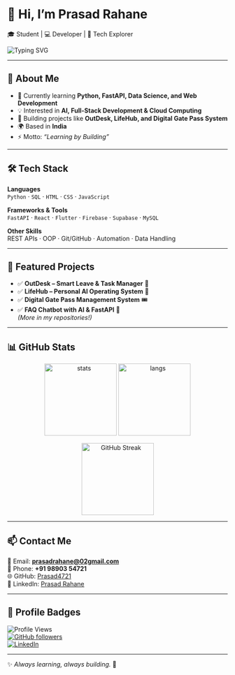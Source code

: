 # 👋 Hi, I’m Prasad Rahane  

🎓 Student | 💻 Developer | 🚀 Tech Explorer  

![Typing SVG](https://readme-typing-svg.herokuapp.com?font=Fira+Code&size=22&pause=1000&color=36BCF7&width=435&lines=Python+%7C+FastAPI+%7C+Data+Science;AI+%7C+Web+Dev+%7C+Cloud;Always+Learning+Always+Building)

---

## 🌟 About Me  
- 🔭 Currently learning **Python, FastAPI, Data Science, and Web Development**  
- 💡 Interested in **AI, Full-Stack Development & Cloud Computing**  
- 💼 Building projects like **OutDesk, LifeHub, and Digital Gate Pass System**  
- 🌍 Based in **India**  
- ⚡ Motto: *“Learning by Building”*  

---

## 🛠️ Tech Stack  

**Languages**  
`Python` · `SQL` · `HTML` · `CSS` · `JavaScript`  

**Frameworks & Tools**  
`FastAPI` · `React` · `Flutter` · `Firebase` · `Supabase` · `MySQL`  

**Other Skills**  
REST APIs · OOP · Git/GitHub · Automation · Data Handling  

---

## 📌 Featured Projects  
- ✅ **OutDesk – Smart Leave & Task Manager** 📅  
- ✅ **LifeHub – Personal AI Operating System** 🤖  
- ✅ **Digital Gate Pass Management System** 🎟️  
- ✅ **FAQ Chatbot with AI & FastAPI** 💬  
*(More in my repositories!)*  

---

## 📊 GitHub Stats  

<p align="center">
  <img src="https://github-readme-stats.vercel.app/api?username=Prasad4721&show_icons=true&theme=tokyonight" alt="stats" height="165">
  <img src="https://github-readme-stats.vercel.app/api/top-langs/?username=Prasad4721&layout=compact&theme=tokyonight" alt="langs" height="165">
</p>

<p align="center">
  <img src="https://streak-stats.demolab.com?user=Prasad4721&theme=tokyonight&hide_border=false" alt="GitHub Streak" height="165">
</p>

---

## 📫 Contact Me  
📧 Email: **[prasadrahane@02gmail.com](mailto:prasadrahane@02gmail.com)**  
📱 Phone: **+91 98903 54721**  
🌐 GitHub: [Prasad4721](https://github.com/Prasad4721)  
💼 LinkedIn: [Prasad Rahane](https://www.linkedin.com/in/prasad-rahane-4b68ab257)  

---

## 🚀 Profile Badges  

![Profile Views](https://komarev.com/ghpvc/?username=Prasad4721&label=Profile%20Views&color=blue&style=flat)  
[![GitHub followers](https://img.shields.io/github/followers/Prasad4721?label=Followers&style=social)](https://github.com/Prasad4721)  
[![LinkedIn](https://img.shields.io/badge/LinkedIn-Connect-blue?logo=linkedin)](https://www.linkedin.com/in/prasad-rahane-4b68ab257)  

---

✨ *Always learning, always building.* 🚀  
